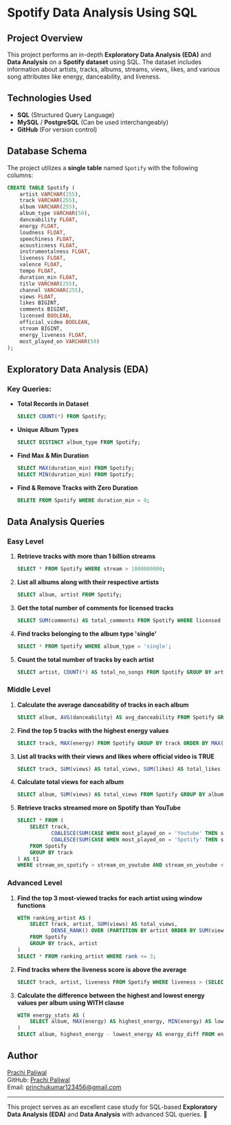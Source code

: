 # Spotify Data Analysis Using SQL

## Project Overview
This project performs an in-depth **Exploratory Data Analysis (EDA)** and **Data Analysis** on a **Spotify dataset** using SQL. The dataset includes information about artists, tracks, albums, streams, views, likes, and various song attributes like energy, danceability, and liveness.

## Technologies Used
- **SQL** (Structured Query Language)
- **MySQL** / **PostgreSQL** (Can be used interchangeably)
- **GitHub** (For version control)

## Database Schema
The project utilizes a **single table** named `Spotify` with the following columns:

```sql
CREATE TABLE Spotify (
    artist VARCHAR(255),
    track VARCHAR(255),
    album VARCHAR(255),
    album_type VARCHAR(50),
    danceability FLOAT,
    energy FLOAT,
    loudness FLOAT,
    speechiness FLOAT,
    acousticness FLOAT,
    instrumentalness FLOAT,
    liveness FLOAT,
    valence FLOAT,
    tempo FLOAT,
    duration_min FLOAT,
    title VARCHAR(255),
    channel VARCHAR(255),
    views FLOAT,
    likes BIGINT,
    comments BIGINT,
    licensed BOOLEAN,
    official_video BOOLEAN,
    stream BIGINT,
    energy_liveness FLOAT,
    most_played_on VARCHAR(50)
);
```

## Exploratory Data Analysis (EDA)
### Key Queries:
- **Total Records in Dataset**
  ```sql
  SELECT COUNT(*) FROM Spotify;
  ```
- **Unique Album Types**
  ```sql
  SELECT DISTINCT album_type FROM Spotify;
  ```
- **Find Max & Min Duration**
  ```sql
  SELECT MAX(duration_min) FROM Spotify;
  SELECT MIN(duration_min) FROM Spotify;
  ```
- **Find & Remove Tracks with Zero Duration**
  ```sql
  DELETE FROM Spotify WHERE duration_min = 0;
  ```

## Data Analysis Queries
### **Easy Level**
1. **Retrieve tracks with more than 1 billion streams**
   ```sql
   SELECT * FROM Spotify WHERE stream > 1000000000;
   ```
2. **List all albums along with their respective artists**
   ```sql
   SELECT album, artist FROM Spotify;
   ```
3. **Get the total number of comments for licensed tracks**
   ```sql
   SELECT SUM(comments) AS total_comments FROM Spotify WHERE licensed = TRUE;
   ```
4. **Find tracks belonging to the album type 'single'**
   ```sql
   SELECT * FROM Spotify WHERE album_type = 'single';
   ```
5. **Count the total number of tracks by each artist**
   ```sql
   SELECT artist, COUNT(*) AS total_no_songs FROM Spotify GROUP BY artist;
   ```

### **Middle Level**
1. **Calculate the average danceability of tracks in each album**
   ```sql
   SELECT album, AVG(danceability) AS avg_danceability FROM Spotify GROUP BY album;
   ```
2. **Find the top 5 tracks with the highest energy values**
   ```sql
   SELECT track, MAX(energy) FROM Spotify GROUP BY track ORDER BY MAX(energy) DESC LIMIT 5;
   ```
3. **List all tracks with their views and likes where official video is TRUE**
   ```sql
   SELECT track, SUM(views) AS total_views, SUM(likes) AS total_likes FROM Spotify WHERE official_video = TRUE GROUP BY track;
   ```
4. **Calculate total views for each album**
   ```sql
   SELECT album, SUM(views) AS total_views FROM Spotify GROUP BY album;
   ```
5. **Retrieve tracks streamed more on Spotify than YouTube**
   ```sql
   SELECT * FROM (
       SELECT track,
              COALESCE(SUM(CASE WHEN most_played_on = 'Youtube' THEN stream END), 0) AS stream_on_youtube,
              COALESCE(SUM(CASE WHEN most_played_on = 'Spotify' THEN stream END), 0) AS stream_on_spotify
       FROM Spotify
       GROUP BY track
   ) AS t1
   WHERE stream_on_spotify > stream_on_youtube AND stream_on_youtube <> 0;
   ```

### **Advanced Level**
1. **Find the top 3 most-viewed tracks for each artist using window functions**
   ```sql
   WITH ranking_artist AS (
       SELECT track, artist, SUM(views) AS total_views,
              DENSE_RANK() OVER (PARTITION BY artist ORDER BY SUM(views) DESC) AS rank
       FROM Spotify
       GROUP BY track, artist
   )
   SELECT * FROM ranking_artist WHERE rank <= 3;
   ```
2. **Find tracks where the liveness score is above the average**
   ```sql
   SELECT track, artist, liveness FROM Spotify WHERE liveness > (SELECT AVG(liveness) FROM Spotify);
   ```
3. **Calculate the difference between the highest and lowest energy values per album using WITH clause**
   ```sql
   WITH energy_stats AS (
       SELECT album, MAX(energy) AS highest_energy, MIN(energy) AS lowest_energy FROM Spotify GROUP BY album
   )
   SELECT album, highest_energy - lowest_energy AS energy_diff FROM energy_stats;
   ```


## Author
[Prachi Paliwal](https://www.linkedin.com/in/saksham-srivastava-343088255/)  
GitHub: [Prachi Paliwal](https://github.com/Prachi005748)  
Email: princhukumar123456@gmail.com

---
This project serves as an excellent case study for SQL-based **Exploratory Data Analysis (EDA)** and **Data Analysis** with advanced SQL queries. 🚀


